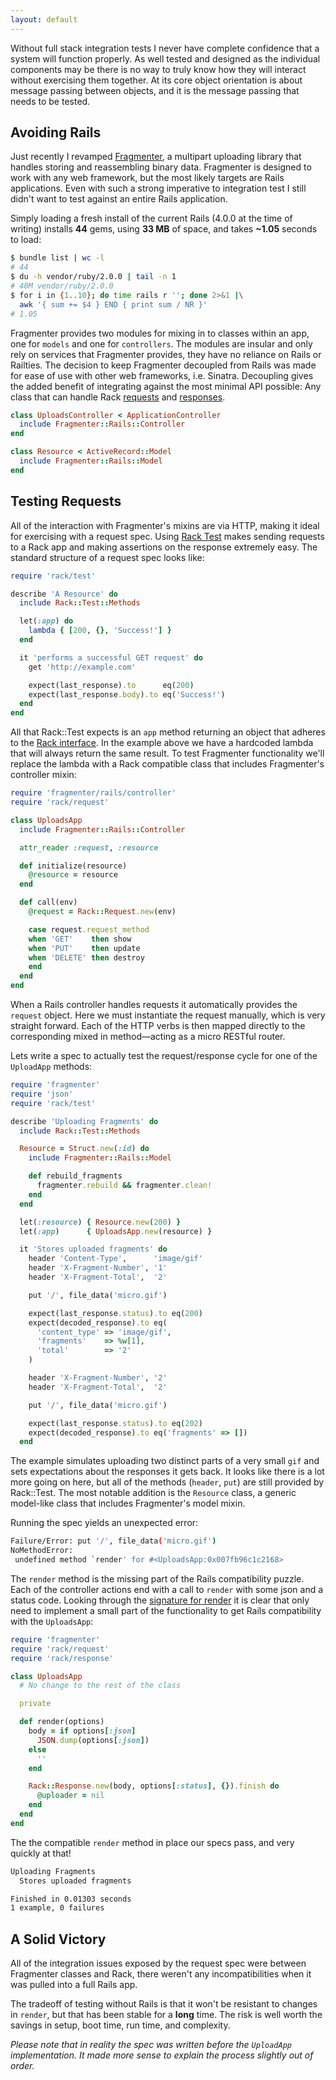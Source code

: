 ```yaml
---
layout: default
---
```


Without full stack integration tests I never have complete confidence that a
system will function properly. As well tested and designed as the individual
components may be there is no way to truly know how they will interact without
exercising them together. At its core object orientation is about message
passing between objects, and it is the message passing that needs to be tested.

## Avoiding Rails

Just recently I revamped [Fragmenter][0], a multipart uploading library that
handles storing and reassembling binary data. Fragmenter is designed to work
with any web framework, but the most likely targets are Rails applications.
Even with such a strong imperative to integration test I still didn't want to
test against an entire Rails application.

Simply loading a fresh install of the current Rails (4.0.0 at the time of
writing) installs **44** gems, using **33 MB** of space, and takes **~1.05**
seconds to load:

```bash
$ bundle list | wc -l
# 44
$ du -h vendor/ruby/2.0.0 | tail -n 1
# 40M vendor/ruby/2.0.0
$ for i in {1..10}; do time rails r ''; done 2>&1 |\
  awk '{ sum += $4 } END { print sum / NR }'
# 1.05
```

Fragmenter provides two modules for mixing in to classes within an app, one for
`models` and one for `controllers`. The modules are insular and only rely on
services that Fragmenter provides, they have no reliance on Rails or Railties.
The decision to keep Fragmenter decoupled from Rails was made for ease of use
with other web frameworks, i.e. Sinatra. Decoupling gives the added benefit
of integrating against the most minimal API possible: Any class that can handle
Rack [requests][1] and [responses][2].

```ruby
class UploadsController < ApplicationController
  include Fragmenter::Rails::Controller
end

class Resource < ActiveRecord::Model
  include Fragmenter::Rails::Model
end
```



## Testing Requests

All of the interaction with Fragmenter's mixins are via HTTP, making it ideal
for exercising with a request spec. Using [Rack Test][3] makes sending
requests to a Rack app and making assertions on the response extremely easy.
The standard structure of a request spec looks like:

```ruby
require 'rack/test'

describe 'A Resource' do
  include Rack::Test::Methods

  let(:app) do
    lambda { [200, {}, 'Success!'] }
  end

  it 'performs a successful GET request' do
    get 'http://example.com'

    expect(last_response).to      eq(200)
    expect(last_response.body).to eq('Success!')
  end
end
```

All that Rack::Test expects is an `app` method returning an object that adheres
to the [Rack interface][4]. In the example above we have a hardcoded lambda
that will always return the same result. To test Fragmenter functionality we'll
replace the lambda with a Rack compatible class that includes Fragmenter's
controller mixin:

```ruby
require 'fragmenter/rails/controller'
require 'rack/request'

class UploadsApp
  include Fragmenter::Rails::Controller

  attr_reader :request, :resource

  def initialize(resource)
    @resource = resource
  end

  def call(env)
    @request = Rack::Request.new(env)

    case request.request_method
    when 'GET'    then show
    when 'PUT'    then update
    when 'DELETE' then destroy
    end
  end
end
```

When a Rails controller handles requests it automatically provides the
`request` object. Here we must instantiate the request manually, which is very
straight forward. Each of the HTTP verbs is then mapped directly to the
corresponding mixed in method—acting as a micro RESTful router.

Lets write a spec to actually test the request/response cycle for one of the
`UploadApp` methods:

```ruby
require 'fragmenter'
require 'json'
require 'rack/test'

describe 'Uploading Fragments' do
  include Rack::Test::Methods

  Resource = Struct.new(:id) do
    include Fragmenter::Rails::Model

    def rebuild_fragments
      fragmenter.rebuild && fragmenter.clean!
    end
  end

  let(:resource) { Resource.new(200) }
  let(:app)      { UploadsApp.new(resource) }

  it 'Stores uploaded fragments' do
    header 'Content-Type',      'image/gif'
    header 'X-Fragment-Number', '1'
    header 'X-Fragment-Total',  '2'

    put '/', file_data('micro.gif')

    expect(last_response.status).to eq(200)
    expect(decoded_response).to eq(
      'content_type' => 'image/gif',
      'fragments'    => %w[1],
      'total'        => '2'
    )

    header 'X-Fragment-Number', '2'
    header 'X-Fragment-Total',  '2'

    put '/', file_data('micro.gif')

    expect(last_response.status).to eq(202)
    expect(decoded_response).to eq('fragments' => [])
  end
```

The example simulates uploading two distinct parts of a very small `gif` and
sets expectations about the responses it gets back. It looks like there is a
lot more going on here, but all of the methods (`header`, `put`) are still
provided by Rack::Test. The most notable addition is the `Resource` class, a
generic model-like class that includes Fragmenter's model mixin.

Running the spec yields an unexpected error:

```bash
Failure/Error: put '/', file_data('micro.gif')
NoMethodError:
 undefined method `render' for #<UploadsApp:0x007fb96c1c2168>
```

The `render` method is the missing part of the Rails compatibility puzzle. Each
of the controller actions end with a call to `render` with some json and a
status code. Looking through the [signature for render][5] it is clear that
only need to implement a small part of the functionality to get Rails
compatibility with the `UploadsApp`:

```ruby
require 'fragmenter'
require 'rack/request'
require 'rack/response'

class UploadsApp
  # No change to the rest of the class

  private

  def render(options)
    body = if options[:json]
      JSON.dump(options[:json])
    else
      ''
    end

    Rack::Response.new(body, options[:status], {}).finish do
      @uploader = nil
    end
  end
end
```

The the compatible `render` method in place our specs pass, and very quickly at
that!

```bash
Uploading Fragments
  Stores uploaded fragments

Finished in 0.01303 seconds
1 example, 0 failures
```

## A Solid Victory

All of the integration issues exposed by the request spec were between
Fragmenter classes and Rack, there weren't any incompatibilities when it was
pulled into a full Rails app.

The tradeoff of testing without Rails is that it won't be resistant to changes
in `render`, but that has been stable for a **long** time. The risk is well
worth the savings in setup, boot time, run time, and complexity.

_Please note that in reality the spec was written before the `UploadApp`
implementation. It made more sense to explain the process slightly out of
order._

[0]: https://github.com/dscout/fragmenter
[1]: https://github.com/rack/rack/blob/master/lib/rack/request.rb
[2]: https://github.com/rack/rack/blob/master/lib/rack/response.rb
[3]: https://github.com/brynary/rack-test
[4]: http://www.ruby-doc.org/core-2.0/Proc.html#method-i-call
[5]: https://github.com/rails/rails/blob/master/actionpack/lib/abstract_controller/rendering.rb#L95

